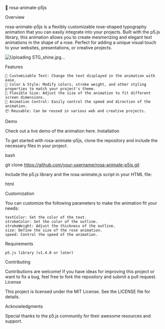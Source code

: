 🌹 rosa-animate-p5js

Overview

rosa-animate-p5js is a flexibly customizable rose-shaped typography animation that you can easily integrate into your projects. Built with the p5.js library, this animation allows you to create mesmerizing and elegant text animations in the shape of a rose. Perfect for adding a unique visual touch to your websites, presentations, or creative projects.

![Uploading STG_shine.jpg…]()

Features

    🌸 Customizable Text: Change the text displayed in the animation with ease.
    🎨 Color & Style: Modify colors, stroke weight, and other styling properties to match your project's theme.
    📏 Flexible Size: Adjust the size of the animation to fit different screen dimensions.
    🔄 Animation Control: Easily control the speed and direction of the animation.
    📦 Reusable: Can be reused in various web and creative projects.

Demo

Check out a live demo of the animation here.
Installation

To get started with rosa-animate-p5js, clone the repository and include the necessary files in your project.

bash

git clone https://github.com/your-username/rosa-animate-p5js.git

Include the p5.js library and the rosa-animate.js script in your HTML file:

html

<script src="https://cdnjs.cloudflare.com/ajax/libs/p5.js/1.4.0/p5.js"></script>
<script src="path-to-your/rosa-animate.js"></script>


Customization

You can customize the following parameters to make the animation fit your needs:

    textColor: Set the color of the text.
    strokeColor: Set the color of the outline.
    strokeWeight: Adjust the thickness of the outline.
    size: Define the size of the rose animation.
    speed: Control the speed of the animation.

Requirements

    p5.js library (v1.4.0 or later)

Contributing

Contributions are welcome! If you have ideas for improving this project or want to fix a bug, feel free to fork the repository and submit a pull request.
License

This project is licensed under the MIT License. See the LICENSE file for details.

Acknowledgments

Special thanks to the p5.js community for their awesome resources and support.
